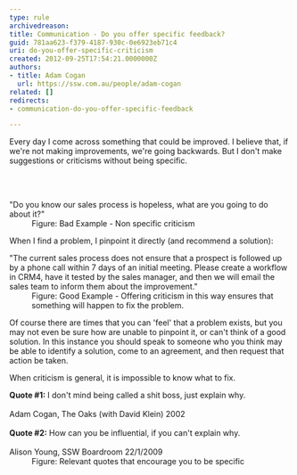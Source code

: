 ```yaml
---
type: rule
archivedreason: 
title: Communication - Do you offer specific feedback?
guid: 781aa623-f379-4187-930c-0e6923eb71c4
uri: do-you-offer-specific-criticism
created: 2012-09-25T17:54:21.0000000Z
authors:
- title: Adam Cogan
  url: https://ssw.com.au/people/adam-cogan
related: []
redirects:
- communication-do-you-offer-specific-feedback

---
```



<p>
                    Every day I come across something that could be improved. I believe that, if we're
                    not making improvements, we're going backwards. But I don't make suggestions or
                    criticisms without being specific.
                </p>
<br><excerpt class='endintro'></excerpt><br>
<dl class="bad">
                    <dt>&quot;Do you know our sales process is hopeless, what are you going to do about it?&quot;</dt>
<dd>Figure&#58;
                        Bad Example - Non specific criticism</dd></dl>
                <p>
                    When I find a problem, I pinpoint it directly (and recommend a solution)&#58;
                </p>
                <dl class="good">
                    <dt>&quot;The current sales process does not ensure that a prospect is followed up by a phone
                        call within 7 days of an initial meeting. Please create a workflow in CRM4, have it tested by the sales manager, and then we will email the sales team to inform them about the improvement.&quot; </dt>
                    <dd>
                        Figure&#58; Good Example - Offering criticism in this way ensures that something will
                        happen to fix the problem.
                    </dd>
                </dl>
                <p>
                    Of course there are times that you can 'feel' that a problem exists, but you may not even be sure how are unable to pinpoint it, or can't think of a good solution. In this instance you should speak
                    to someone who you think may be able to identify a solution, come to an agreement,
                    and then request that action be taken.
                </p>
                <p>
                    When criticism is general, it is impossible to know what to fix.
                </p>

<dl class="good">
                    <dt>
                    <strong>Quote #1&#58;</strong> I don't mind being called a shit boss, just explain why.<br><br>
                    Adam Cogan, The Oaks (with David Klein) 2002<br><br>
                    <strong>Quote #2&#58;</strong> How can you be influential, if you can't explain why.<br><br>
                    Alison Young, SSW Boardroom 22/1/2009
                    </dt>
                    <dd>
                         Figure&#58; Relevant quotes that encourage you to be specific
                    </dd>
                </dl>



